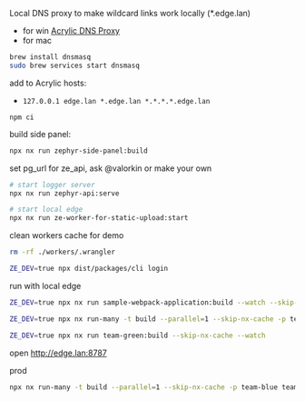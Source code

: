 Local DNS proxy to make wildcard links work locally (\*.edge.lan)

- for win [Acrylic DNS Proxy](https://mayakron.altervista.org/support/acrylic/Home.htm)
- for mac

```bash
brew install dnsmasq
sudo brew services start dnsmasq
```

add to Acrylic hosts:

- `127.0.0.1 edge.lan *.edge.lan *.*.*.*.edge.lan`

`npm ci`

build side panel:

```bash
npx nx run zephyr-side-panel:build
```

set pg_url for ze_api, ask @valorkin or make your own

```bash
# start logger server
npx nx run zephyr-api:serve
```

```bash
# start local edge
npx nx run ze-worker-for-static-upload:start
```

clean workers cache for demo

```bash
rm -rf ./workers/.wrangler
```

```bash
ZE_DEV=true npx dist/packages/cli login
```

run with local edge

```bash
ZE_DEV=true npx nx run sample-webpack-application:build --watch --skip-nx-cache
```

```bash
ZE_DEV=true npx nx run-many -t build --parallel=1 --skip-nx-cache -p team-blue team-red team-green
```

```bash
ZE_DEV=true npx nx run team-green:build --skip-nx-cache --watch
```

open http://edge.lan:8787

prod

```bash
npx nx run-many -t build --parallel=1 --skip-nx-cache -p team-blue team-red team-green
```

